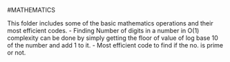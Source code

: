 #MATHEMATICS

This folder includes some of the basic mathematics operations and their most efficient codes.
    - Finding Number of digits in a number in O(1) complexity can be done by simply getting the floor of value of log base  10 of the number and add 1 to it.
    - Most efficient code to find if the no. is prime or not.
